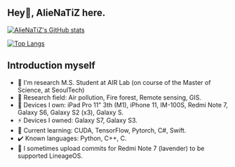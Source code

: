 ## Hey👋, AlieNaTiZ here.

[![AlieNaTiZ's GitHub stats](https://github-readme-stats.vercel.app/api?username=alienatiz&count_private=true&show_icons=true&theme=vue)](https://github.com/alienatiz)

[![Top Langs](https://github-readme-stats.vercel.app/api/top-langs/?username=alienatiz&langs_count=5&layout=compact&theme=vue)](https://github.com/alienatiz?tab=repositories)

<!--
<a href="https://github.com/anuraghazra/github-readme-stats">
  <img align="center" src="https://github-readme-stats.vercel.app/api/top-langs/?username=alienatiz&langs_count=10&layout=compact&cache_seconds=43200&locale=en&theme=dracula" />
</a>
-->

## Introduction myself

- 🔭 I'm research M.S. Student at AIR Lab (on course of the Master of Science, at SeoulTech)
- 💬 Research field: Air pollution, Fire forest, Remote sensing, GIS.
- 📱 Devices I own: iPad Pro 11" 3th (M1), iPhone 11, IM-100S, Redmi Note 7, Galaxy S6, Galaxy S2 (x3), Galaxy S.
- ⚡ Devices I owned: Galaxy S7, Galaxy S3.
- 🌱 Current learning: CUDA, TensorFlow, Pytorch, C#, Swift.
- ✔️ Known languages: Python, C++, C.
- 🤔 I sometimes upload commits for Redmi Note 7 (lavender) to be supported LineageOS.

<!--
**alienatiz/alienatiz** is a ✨ _special_ ✨ repository because its `README.md` (this file) appears on your GitHub profile.

Here are some ideas to get you started:

- 🔭 I’m currently working on ...
- 🌱 I’m currently learning ...
- 👯 I’m looking to collaborate on ...
- 🤔 I’m looking for help with ...
- 💬 Ask me about ...
- 📫 How to reach me: ...
- 😄 Pronouns: ...
- ⚡ Fun fact: ...
-->
